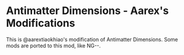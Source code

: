 # Antimatter Dimensions - Aarex's Modifications
This is @aarextiaokhiao's modification of Antimatter Dimensions. Some mods are ported to this mod, like NG--.
